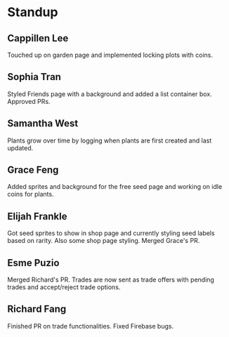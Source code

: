 # Standup
## Cappillen Lee
Touched up on garden page and implemented locking plots with coins.
## Sophia Tran
Styled Friends page with a background and added a list container box. Approved PRs.
## Samantha West
Plants grow over time by logging when plants are first created and last updated.
## Grace Feng
Added sprites and background for the free seed page and working on idle coins for plants.
## Elijah Frankle
Got seed sprites to show in shop page and currently styling seed labels based on rarity. Also some shop page styling. Merged Grace's PR.
## Esme Puzio
Merged Richard's PR. Trades are now sent as trade offers with pending trades and accept/reject trade options.
## Richard Fang
Finished PR on trade functionalities. Fixed Firebase bugs.
